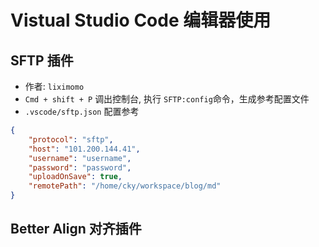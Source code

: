 # Vistual Studio Code 编辑器使用

## SFTP 插件

- 作者: `liximomo`
- `Cmd + shift + P` 调出控制台, 执行 `SFTP:config`命令，生成参考配置文件
- `.vscode/sftp.json` 配置参考

```json
{
    "protocol": "sftp",
    "host": "101.200.144.41",
    "username": "username",
    "password": "password",
    "uploadOnSave": true,
    "remotePath": "/home/cky/workspace/blog/md"
}
```

## Better Align 对齐插件